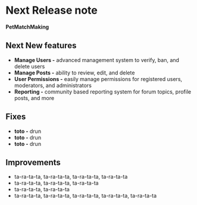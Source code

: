 # Next Release note

**PetMatchMaking**

## Next New features

* **Manage Users -** advanced management system to verify, ban, and delete users
* **Manage Posts -** ability to review, edit, and delete
* **User Permissions -** easily manage permissions for registered users, moderators, and administrators
* **Reporting -** community based reporting system for forum topics, profile posts, and more

## Fixes

* **toto -** drun
* **toto -** drun
* **toto -**  drun

## Improvements
* ta-ra-ta-ta, ta-ra-ta-ta, ta-ra-ta-ta, ta-ra-ta-ta
* ta-ra-ta-ta, ta-ra-ta-ta, ta-ra-ta-ta
* ta-ra-ta-ta, ta-ra-ta-ta
* ta-ra-ta-ta, ta-ra-ta-ta, ta-ra-ta-ta, ta-ra-ta-ta, ta-ra-ta-ta